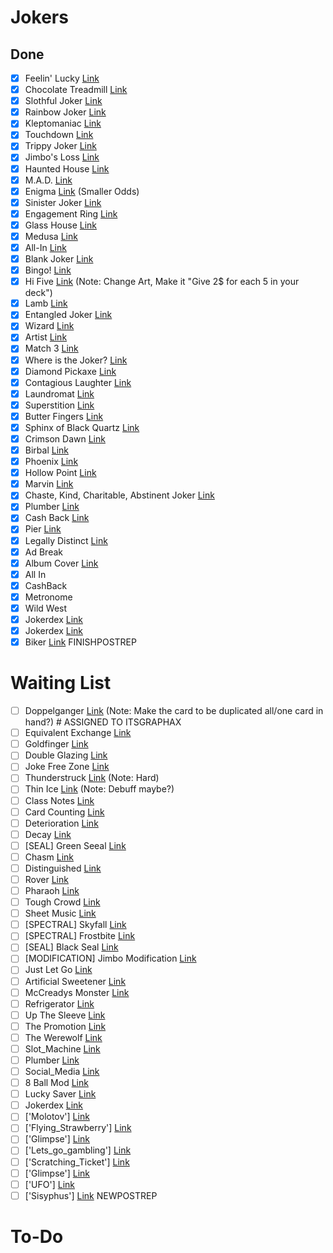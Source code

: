 # Jokers
## Done
- [x] Feelin' Lucky [Link](https://www.reddit.com/r/balatro/comments/1kq0ff8/very_niche_but_maybe_powerful_joker/)
- [x] Chocolate Treadmill [Link](https://www.reddit.com/r/balatro/comments/1kqntx3/run_off_the_fat_from_all_those_ice_creams/)
- [x] Slothful Joker [Link](https://www.reddit.com/r/balatro/comments/1kmcvm1/decided_to_make_some_custom_joker_ideas_no_idea/)
- [x] Rainbow Joker [Link](https://www.reddit.com/r/balatro/comments/1kmcvm1/decided_to_make_some_custom_joker_ideas_no_idea/)
- [x] Kleptomaniac [Link](https://www.reddit.com/r/balatro/comments/1kpdhv3/lets_go_stealing/)
- [x] Touchdown [Link](https://www.reddit.com/r/balatro/comments/1khy2uv/everywhere_i_go_i_see_a_joker_idea/)
- [x] Trippy Joker [Link](https://www.reddit.com/r/balatro/comments/1kjf8bc/cooked_this_idea_while_i_was_in_the_zone/)
- [x] Jimbo's Loss [Link](https://www.reddit.com/r/balatro/comments/1kj5klm/jimbos_loss/)
- [x] Haunted House [Link](https://www.reddit.com/r/balatro/comments/1kdezay/joker_concept_haunted_house/) 
- [x] M.A.D. [Link](https://www.reddit.com/r/balatro/comments/1jycf28/balanced_jonklers_volume_2/?utm_source=share&utm_medium=web3x&utm_name=web3xcss&utm_term=1&utm_content=share_button)
- [x] Enigma [Link](https://www.reddit.com/r/balatro/comments/1jycf28/balanced_jonklers_volume_2/?utm_source=share&utm_medium=web3x&utm_name=web3xcss&utm_term=1&utm_content=share_button) (Smaller Odds)
- [x] Sinister Joker [Link](https://www.reddit.com/r/balatro/comments/1klnvnb/pause_that_score/)
- [x] Engagement Ring  [Link](https://www.reddit.com/r/balatro/comments/1kiegwz/i_just_got_engaged_so_i_made_a_joker_based_on_my/)
- [x] Glass House [Link](https://www.reddit.com/r/balatro/comments/1kps35w/joker_concept_for_full_house/)
- [x] Medusa [Link](https://www.reddit.com/r/balatro/comments/1kfupzh/stone_cards_are_underrated_and_unused_so_i_made/)
- [x] All-In [Link](https://www.reddit.com/r/balatro/comments/1kimkkl/a_custom_joker_for_people_with_terrible_econ/)
- [x] Blank Joker [Link](https://www.reddit.com/r/balatro/comments/1krkaam/update_blank_joker_2_optimized_for_ante_8_and/)
- [x] Bingo! [Link](https://www.reddit.com/r/balatro/comments/1kci768/how_about_this_for_a_fun_joker_idea/)
- [x] Hi Five [Link](https://www.reddit.com/r/balatro/comments/1khcu0v/joker_concept_that_wants_to_be_sold_hi_five/) (Note: Change Art, Make it "Give 2$ for each 5 in your deck")
- [x] Lamb [Link](https://www.reddit.com/r/balatro/comments/1kpz7nt/wish_we_had_more_questlike_jokers_similar_to/)
- [x] Entangled Joker [Link](https://www.reddit.com/r/balatro/comments/1jfljha/custom_jokers_after_a_lot_of_thoughts_100/?utm_source=share&utm_medium=web3x&utm_name=web3xcss&utm_term=1&utm_content=share_button)
- [x] Wizard [Link](https://www.reddit.com/r/balatro/comments/1jycf28/balanced_jonklers_volume_2/?utm_source=share&utm_medium=web3x&utm_name=web3xcss&utm_term=1&utm_content=share_button)
- [x] Artist [Link](https://www.reddit.com/r/balatro/comments/1jycf28/balanced_jonklers_volume_2/?utm_source=share&utm_medium=web3x&utm_name=web3xcss&utm_term=1&utm_content=share_button)
- [x] Match 3 [Link](https://www.reddit.com/r/balatro/comments/1jfljha/custom_jokers_after_a_lot_of_thoughts_100/?utm_source=share&utm_medium=web3x&utm_name=web3xcss&utm_term=1&utm_content=share_button)
- [x] Where is the Joker? [Link](https://www.reddit.com/r/balatro/comments/1kvmahd/where_is_joker_custom_joker/)
- [x] Diamond Pickaxe [Link](https://www.reddit.com/r/balatro/comments/1jycf28/balanced_jonklers_volume_2/?utm_source=share&utm_medium=web3x&utm_name=web3xcss&utm_term=1&utm_content=share_button)
- [x] Contagious Laughter [Link](https://www.reddit.com/r/balatro/comments/1kqcdt3/i_love_drawing_jokers_for_fun_so_i_tried_to_turn/)
- [x] Laundromat [Link](https://www.reddit.com/r/balatro/comments/1kt7joe/came_up_with_a_joker_idea_no_idea_how_balanced_it/)
- [x] Superstition [Link](https://www.reddit.com/r/balatro/comments/1hnbwvn/oc_here_are_some_custom_jokers_and_more_concepts/)
- [x] Butter Fingers [Link](https://www.reddit.com/r/balatro/comments/1hnbwvn/oc_here_are_some_custom_jokers_and_more_concepts/)
- [x] Sphinx of Black Quartz [Link](https://www.reddit.com/r/balatro/comments/1hnbwvn/oc_here_are_some_custom_jokers_and_more_concepts/)
- [x] Crimson Dawn [Link](https://www.reddit.com/r/balatro/comments/1hnbwvn/oc_here_are_some_custom_jokers_and_more_concepts/)
- [x] Birbal [Link](https://www.reddit.com/r/balatro/comments/1jycf28/balanced_jonklers_volume_2/?utm_source=share&utm_medium=web3x&utm_name=web3xcss&utm_term=1&utm_content=share_button)
- [x] Phoenix [Link](https://www.reddit.com/r/balatro/comments/1l45s5n/bored_at_work_and_decided_to_create_a_joker_idea/)
- [x] Hollow Point [Link](https://www.reddit.com/r/balatro/comments/1hnbwvn/oc_here_are_some_custom_jokers_and_more_concepts/)
- [x] Marvin [Link](https://www.reddit.com/r/balatro/comments/1kx76fw/i_got_bored_again/)
- [x] Chaste, Kind, Charitable, Abstinent Joker [Link](https://www.reddit.com/r/balatro/comments/1l7vmnh/all_the_jokercard_ideas_ive_had_while_playing/)
- [x] Plumber [Link](https://www.reddit.com/r/balatro/comments/1ku3zt4/thought_of_a_plumber_joker_idea_that_would_give_a/)
- [x] Cash Back [Link](https://www.reddit.com/r/balatro/comments/1l6iud1/joker_concepts_for_shops/)
- [x] Pier [Link](https://www.reddit.com/r/balatro/comments/1hnbwvn/oc_here_are_some_custom_jokers_and_more_concepts/)
- [x] Legally Distinct [Link](https://www.reddit.com/r/balatro/comments/1kov6fo/had_these_joker_ideas_rattling_around_in_my_head/)
- [x] Ad Break
- [x] Album Cover [Link](https://www.reddit.com/r/balatro/comments/1hnbwvn/oc_here_are_some_custom_jokers_and_more_concepts/)
- [x] All In
- [x] CashBack
- [x] Metronome
- [x] Wild West
- [x] Jokerdex [Link](https://www.reddit.com/r/balatro/comments/1k7s9yr/joker_concept_jokerdex/)
- [x] Jokerdex [Link](https://www.reddit.com/r/balatro/comments/1k7s9yr/joker_concept_jokerdex/)
- [x] Biker [Link](https://www.reddit.com/r/balatro/comments/1kmxev1/wanna_join_our_biker_gang_custom_joker_post/) 
FINISHPOSTREP

# Waiting List
- [ ] Doppelganger [Link](https://www.reddit.com/r/balatro/comments/1kiw3s0/joker_is_different_for_every_run/) (Note: Make the card to be duplicated all/one card in hand?) # ASSIGNED TO ITSGRAPHAX
- [ ] Equivalent Exchange [Link](https://www.reddit.com/r/balatro/comments/1klukvy/fuck_it_reposting_it_again/)
- [ ] Goldfinger [Link](https://www.reddit.com/r/balatro/comments/1kviylt/i_made_a_joker_that_completes_the_banana_trilogy/)
- [ ] Double Glazing [Link](https://www.reddit.com/r/balatro/comments/1kmcvm1/decided_to_make_some_custom_joker_ideas_no_idea/)
- [ ] Joke Free Zone [Link](https://www.reddit.com/r/balatro/comments/1kqcdt3/i_love_drawing_jokers_for_fun_so_i_tried_to_turn/)
- [ ] Thunderstruck [Link](https://www.reddit.com/r/balatro/comments/1jycf28/balanced_jonklers_volume_2/?utm_source=share&utm_medium=web3x&utm_name=web3xcss&utm_term=1&utm_content=share_button) (Note: Hard)
- [ ] Thin Ice [Link](https://www.reddit.com/r/balatro/comments/1jycf28/balanced_jonklers_volume_2/?utm_source=share&utm_medium=web3x&utm_name=web3xcss&utm_term=1&utm_content=share_button) (Note: Debuff maybe?)
- [ ] Class Notes [Link](https://www.reddit.com/r/balatro/comments/1jfljha/custom_jokers_after_a_lot_of_thoughts_100/?utm_source=share&utm_medium=web3x&utm_name=web3xcss&utm_term=1&utm_content=share_button)
- [ ] Card Counting [Link](https://www.reddit.com/r/balatro/comments/1l7vmnh/all_the_jokercard_ideas_ive_had_while_playing/)
- [ ] Deterioration [Link](https://www.reddit.com/r/balatro/comments/1l7vmnh/all_the_jokercard_ideas_ive_had_while_playing/)
- [ ] Decay [Link](https://www.reddit.com/r/balatro/comments/1l7vmnh/all_the_jokercard_ideas_ive_had_while_playing/)
- [ ] [SEAL] Green Seeal [Link](https://www.reddit.com/r/balatro/comments/1l7vmnh/all_the_jokercard_ideas_ive_had_while_playing/)
- [ ] Chasm [Link](https://www.reddit.com/r/balatro/comments/1l89253/the_solution_to_make_stone_cards_viable_remove/)
- [ ] Distinguished [Link](https://www.reddit.com/r/balatro/comments/1hnbwvn/oc_here_are_some_custom_jokers_and_more_concepts/)
- [ ] Rover [Link](https://www.reddit.com/r/balatro/comments/1hnbwvn/oc_here_are_some_custom_jokers_and_more_concepts/)
- [ ] Pharaoh [Link](https://www.reddit.com/r/balatro/comments/1hnbwvn/oc_here_are_some_custom_jokers_and_more_concepts/)
- [ ] Tough Crowd [Link](https://www.reddit.com/r/balatro/comments/1hnbwvn/oc_here_are_some_custom_jokers_and_more_concepts/)
- [ ] Sheet Music [Link](https://www.reddit.com/r/balatro/comments/1hnbwvn/oc_here_are_some_custom_jokers_and_more_concepts/)
- [ ] [SPECTRAL] Skyfall [Link](https://www.reddit.com/r/balatro/comments/1hnbwvn/oc_here_are_some_custom_jokers_and_more_concepts/)
- [ ] [SPECTRAL] Frostbite [Link](https://www.reddit.com/r/balatro/comments/1hnbwvn/oc_here_are_some_custom_jokers_and_more_concepts/)
- [ ] [SEAL] Black Seal [Link](https://www.reddit.com/r/balatro/comments/1hnbwvn/oc_here_are_some_custom_jokers_and_more_concepts/)
- [ ] [MODIFICATION] Jimbo Modification [Link]((https://www.reddit.com/r/balatro/comments/1kw968a/had_this_idea_while_playing_isaac_coop/))
- [ ] Just Let Go [Link](https://www.reddit.com/r/balatro/comments/1kvxz2a/found_this_on_my_computer/)
- [ ] Artificial Sweetener [Link](https://www.reddit.com/r/balatro/comments/1kx8m5l/perkeo_if_it_were_a_food_joker_and_had_bad_art/)
- [ ] McCreadys Monster [Link](https://www.reddit.com/r/balatro/comments/1kwq1um/mccreadys_monster/)
- [ ] Refrigerator [Link](https://www.reddit.com/r/balatro/comments/1kr8n39/refrigerator/)
- [ ] Up The Sleeve [Link](https://www.reddit.com/r/balatro/comments/1kup5u1/some_unserious_joker_ideas/)
- [ ] The Promotion [Link](https://www.reddit.com/r/balatro/comments/1kup5u1/some_unserious_joker_ideas/)
- [ ] The Werewolf [Link](https://www.reddit.com/r/balatro/comments/1kup5u1/some_unserious_joker_ideas/)
- [ ] Slot_Machine [Link](https://www.reddit.com/r/balatro/comments/1ktd4dg/had_an_idea_for_a_slot_machine_joker_lemme_know/)
- [ ] Plumber [Link](https://www.reddit.com/r/balatro/comments/1ku3zt4/thought_of_a_plumber_joker_idea_that_would_give_a/)
- [ ] Social_Media [Link](https://www.reddit.com/r/balatro/comments/1l5zqj4/joker_idea/)
- [ ] 8 Ball Mod [Link](https://www.reddit.com/r/balatro/comments/1l9vmzo/here_is_a_buff_for_8_ball_as_well_as_some_art_to/)
- [ ] Lucky Saver [Link](https://discord.com/channels/1380892511081463889/1383166608674918591/1383166608674918591)
- [ ] Jokerdex [Link](https://www.reddit.com/r/balatro/comments/1k7s9yr/joker_concept_jokerdex/)
- [ ] ['Molotov'] [Link](https://www.reddit.com/r/balatro/comments/1la1tzm/heres_another_joker/?utm_source=share&utm_medium=web3x&utm_name=web3xcss&utm_term=1&utm_content=share_button)
- [ ] ['Flying_Strawberry'] [Link](https://www.reddit.com/r/balatro/comments/1lb47yq/my_gf_who_does_not_like_balatro_did_the_art_for/)
- [ ] ['Glimpse'] [Link](https://www.reddit.com/r/balatro/comments/1lc0v0m/joker_idea_by_me/?share_id=ZpQZ_b87WgDdsLpAkSdiF&utm_content=1&utm_medium=android_app&utm_name=androidcss&utm_source=share&utm_term=1)
- [ ] ['Lets_go_gambling'] [Link](https://www.reddit.com/r/balatro/comments/1lc774n/comment/mxy8v0o/?context=3)
- [ ] ['Scratching_Ticket'] [Link](https://www.reddit.com/r/balatro/comments/1lc2ipl/scratcher_ticket_gamble_your_way_into_more_lucky/)
- [ ] ['Glimpse'] [Link](https://www.reddit.com/r/balatro/comments/1lc0v0m/joker_idea_by_me/?utm_source=share&utm_medium=web3x&utm_name=web3xcss&utm_term=1&utm_content=share_button)
- [ ] ['UFO'] [Link](https://www.reddit.com/r/balatro/comments/1lfq1lp/wanted_to_make_a_joker_concept_revolving_around/)
- [ ] ['Sisyphus'] [Link](https://www.reddit.com/r/balatro/comments/1lg8lh7/my_joker_idea_for_sisyphus_art_taken_from/)
NEWPOSTREP

# To-Do
